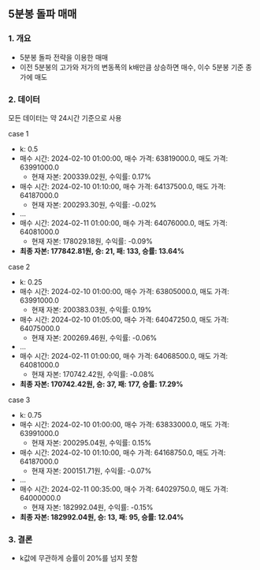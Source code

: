 ## 5분봉 돌파 매매

### 1. 개요
- 5분봉 돌파 전략을 이용한 매매
- 이전 5분봉의 고가와 저가의 변동폭의 k배만큼 상승하면 매수, 이수 5분봉 기준 종가에 매도

### 2. 데이터
모든 데이터는 약 24시간 기준으로 사용

case 1
 - k: 0.5
 - 매수 시간: 2024-02-10 01:00:00, 매수 가격: 63819000.0, 매도 가격: 63991000.0
   - 현재 자본: 200339.02원, 수익률: 0.17% 
 - 매수 시간: 2024-02-10 01:10:00, 매수 가격: 64137500.0, 매도 가격: 64187000.0
   - 현재 자본: 200293.30원, 수익률: -0.02%
 - ... 
 - 매수 시간: 2024-02-11 01:00:00, 매수 가격: 64076000.0, 매도 가격: 64081000.0
   - 현재 자본: 178029.18원, 수익률: -0.09%
 - **최종 자본: 177842.81원, 승: 21, 패: 133, 승률: 13.64%**

case 2
 - k: 0.25
 - 매수 시간: 2024-02-10 01:00:00, 매수 가격: 63805000.0, 매도 가격: 63991000.0
   - 현재 자본: 200383.03원, 수익률: 0.19% 
 - 매수 시간: 2024-02-10 01:05:00, 매수 가격: 64047250.0, 매도 가격: 64075000.0
   - 현재 자본: 200269.46원, 수익률: -0.06%
 - ...
 - 매수 시간: 2024-02-11 01:00:00, 매수 가격: 64068500.0, 매도 가격: 64081000.0
   - 현재 자본: 170742.42원, 수익률: -0.08% 
 - **최종 자본: 170742.42원, 승: 37, 패: 177, 승률: 17.29%**

case 3
 - k: 0.75
 - 매수 시간: 2024-02-10 01:00:00, 매수 가격: 63833000.0, 매도 가격: 63991000.0
   - 현재 자본: 200295.04원, 수익률: 0.15% 
 - 매수 시간: 2024-02-10 01:10:00, 매수 가격: 64168750.0, 매도 가격: 64187000.0
   - 현재 자본: 200151.71원, 수익률: -0.07%
 - ...
 - 매수 시간: 2024-02-11 00:35:00, 매수 가격: 64029750.0, 매도 가격: 64000000.0
   - 현재 자본: 182992.04원, 수익률: -0.15% 
 - **최종 자본: 182992.04원, 승: 13, 패: 95, 승률: 12.04%**

### 3. 결론
 - k값에 무관하게 승률이 20%를 넘지 못함
